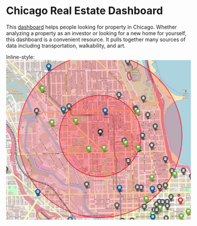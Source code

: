 # Chicago Real Estate Dashboard

This [dashboard](https://chicago-real-estate.streamlit.app/) helps people looking for property in Chicago. Whether analyzing a property as an investor or looking for a new home for yourself, this dashboard is a convenient resource. It pulls together many sources of data including transportation, walkability, and art.

Inline-style: 
![Example map screenshot](screenshots/example_map.png "Example map screenshot")
